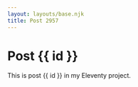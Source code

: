 ```yaml
---
layout: layouts/base.njk
title: Post 2957
---
```


# Post {{ id }}

This is post {{ id }} in my Eleventy project.
